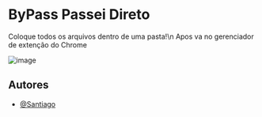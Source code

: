 # ByPass Passei Direto

Coloque todos os arquivos dentro de uma pasta!\n
Apos va no gerenciador de extenção do Chrome

![image](https://github.com/S4ntiag0/ByPass-Passei-Direto/assets/91894281/69cc2b4f-9b7c-4c9a-919e-5cbfa4040bfa)


## Autores

- [@Santiago](https://github.com/S4ntiag0)
